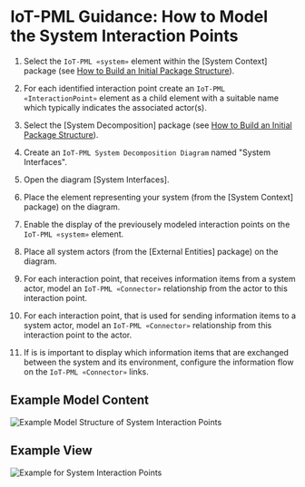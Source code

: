 # IoT-PML Guidance: How to Model the System Interaction Points


1. Select the `IoT-PML «system»` element within the [System Context] package (see [How to Build an Initial Package Structure](guidances_initial-package-structure.md)).

1. For each identified interaction point create an `IoT-PML «InteractionPoint»` element as a child element with a suitable name which typically indicates the associated actor(s).

1. Select the [System Decomposition] package (see [How to Build an Initial Package Structure](guidances_initial-package-structure.md)).

1. Create an `IoT-PML System Decomposition Diagram` named "System Interfaces".

1. Open the diagram [System Interfaces].

1. Place the element representing your system (from the [System Context] package) on the diagram.

1. Enable the display of the previousely modeled interaction points on the `IoT-PML «system»` element.

1. Place all system actors (from the [External Entities] package) on the diagram.

1. For each interaction point, that receives information items from a system actor, model an `IoT-PML «Connector»` relationship from the actor to this interaction point.

1. For each interaction point, that is used for sending information items to a system actor, model an `IoT-PML «Connector»` relationship from this interaction point to the actor.

1. If is is important to display which information items that are exchanged between the system and its environment, configure the information flow on the `IoT-PML «Connector»` links.


## Example Model Content

![Example Model Structure of System Interaction Points](images/en-iotpml-example-systeminterfaces-modelstructure.png)


## Example View

![Example for System Interaction Points](images/en-iotpml-example-systeminterfaces-modelview.png)

